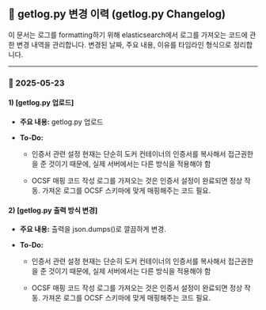 ## 📝 getlog.py 변경 이력 (getlog.py Changelog)
이 문서는 로그를 formatting하기 위해 elasticsearch에서 로그를 가져오는 코드에 관한 변경 내역을 관리합니다.
변경된 날짜, 주요 내용, 이유를 타임라인 형식으로 정리합니다.

---

### 📅 2025-05-23
#### 1) [getlog.py 업로드]
- **주요 내용:**
  getlog.py 업로드
  
- **To-Do:**
  - 인증서 관련 설정
    현재는 단순히 도커 컨테이너의 인증서를 복사해서 접근권한을 준 것이기 때문에, 실제 서버에서는 다른 방식을 적용해야 함

  - OCSF 매핑 코드 작성
    로그를 가져오는 것은 인증서 설정이 완료되면 정상 작동.
    가져온 로그를 OCSF 스키마에 맞게 매핑해주는 코드 필요.

#### 2) [getlog.py 출력 방식 변경]
- **주요 내용:**
  출력을 json.dumps()로 깔끔하게 변경.
  
- **To-Do:**
  - 인증서 관련 설정
    현재는 단순히 도커 컨테이너의 인증서를 복사해서 접근권한을 준 것이기 때문에, 실제 서버에서는 다른 방식을 적용해야 함

  - OCSF 매핑 코드 작성
    로그를 가져오는 것은 인증서 설정이 완료되면 정상 작동.
    가져온 로그를 OCSF 스키마에 맞게 매핑해주는 코드 필요.
